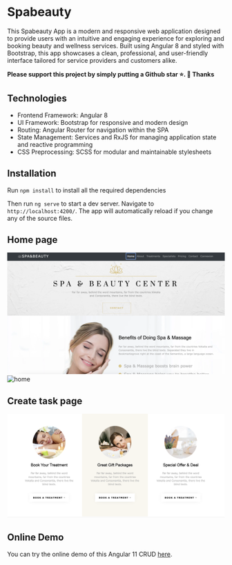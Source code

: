 # Spabeauty

This Spabeauty App is a modern and responsive web application designed to provide users with an intuitive and engaging experience for exploring and booking beauty and wellness services. Built using Angular 8 and styled with Bootstrap, this app showcases a clean, professional, and user-friendly interface tailored for service providers and customers alike.

**Please support this project by simply putting a Github star ⭐. 🙏 Thanks**

## Technologies

- Frontend Framework: Angular 8
- UI Framework: Bootstrap for responsive and modern design
- Routing: Angular Router for navigation within the SPA
- State Management: Services and RxJS for managing application state and reactive programming
- CSS Preprocessing: SCSS for modular and maintainable stylesheets


## Installation

Run `npm install` to install all the required dependencies

Then run `ng serve` to start a dev server.
Navigate to `http://localhost:4200/`. The app will automatically reload if you change any of the source files.

## Home page

![home](https://github.com/abdelghanihanihani/spabeauty/blob/master/src/assets/readme/home.PNG)
<img width="1340" alt="home" src="https://github.com/user-attachments/assets/e6202012-0c7c-4909-8f46-a90b3c4c5bdf">

## Create task page

![create](https://github.com/abdelghanihanihani/spabeauty/blob/master/src/assets/readme/treatments1.PNG)

## Online Demo

You can try the online demo of this Angular 11 CRUD [here](https://angular-tasktodo-app.herokuapp.com/).
